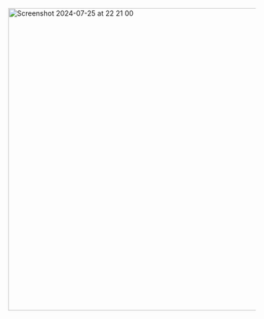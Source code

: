 <img width="616" alt="Screenshot 2024-07-25 at 22 21 00" src="https://github.com/user-attachments/assets/c8a0f8dd-7f3e-4b95-acd8-5e7dbe69072b">

